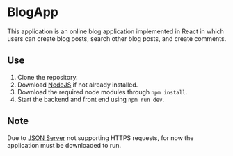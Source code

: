 # BlogApp

This application is an online blog application implemented in React in which users can create blog posts, search other blog posts, and create comments.

## Use

1. Clone the repository.
2. Download [NodeJS](https://nodejs.org/en/) if not already installed.
3. Download the required node modules through `npm install`.
4. Start the backend and front end using `npm run dev`.

## Note

Due to [JSON Server](https://github.com/typicode/json-server) not supporting HTTPS requests, for now the application must be downloaded to run.

